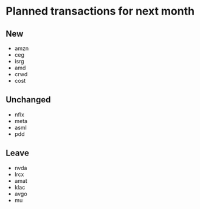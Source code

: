 # Planned transactions for next month

## New
+ amzn
+ ceg
+ isrg
+ amd
+ crwd
+ cost
## Unchanged
* nflx
* meta
* asml
* pdd
## Leave
- nvda
- lrcx
- amat
- klac
- avgo
- mu